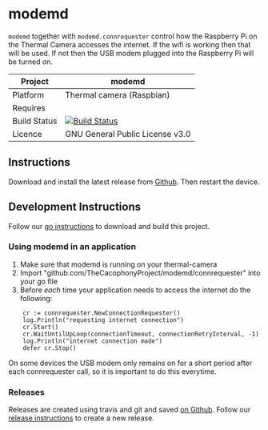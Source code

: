 # modemd

`modemd` together with `modemd.connrequester` control how the Raspberry Pi on the Thermal Camera accesses the internet.  If the wifi is working then that will be used.   If not then the USB modem plugged into the Raspberry Pi will be turned on.

Project | modemd
---|--- |
Platform | Thermal camera (Raspbian) |
Requires | <nothing> |
Build Status | [![Build Status](https://api.travis-ci.com/TheCacophonyProject/modemd.svg?branch=master)](https://travis-ci.com/TheCacophonyProject/modemd) |
Licence | GNU General Public License v3.0 |

## Instructions

Download and install the latest release from [Github](https://github.com/TheCacophonyProject/modemd/releases).  Then restart the device.

## Development Instructions

Follow our [go instructions](https://docs.cacophony.org.nz/home/developing-in-go) to download and build this project.

### Using modemd in an application

1. Make sure that modemd is running on your thermal-camera
2. Import "github.com/TheCacophonyProject/modemd/connrequester" into your go file
3. Before _each_ time your application needs to access the internet do the following:
```
	cr := connrequester.NewConnectionRequester()
	log.Println("requesting internet connection")
	cr.Start()
	cr.WaitUntilUpLoop(connectionTimeout, connectionRetryInterval, -1)
	log.Println("internet connection made")
	defer cr.Stop()
```

On some devices the USB modem only remains on for a short period after each connrequester call, so it is important to do this everytime.


### Releases
Releases are created using travis and git and saved [on Github](https://github.com/TheCacophonyProject/modemd/releases).   Follow our [release instructions](https://docs.cacophony.org.nz/home/creating-releases) to create a new release.

